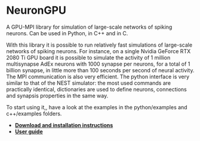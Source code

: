 # NeuronGPU
A GPU-MPI library for simulation of large-scale networks of spiking neurons.
Can be used in Python, in C++ and in C.

With this library it is possible to run relatively fast simulations of large-scale networks of spiking neurons. For instance, on a single Nvidia GeForce RTX 2080 Ti GPU board it is possible to simulate the activity of 1 million multisynapse AdEx neurons with 1000 synapse per neurons, for a total of 1 billion synapse, in little more than 100 seconds per second of neural activity.
The MPI communication is also very efficient.
The python interface is very similar to that of the NEST simulator: the most used commands are practically identical, dictionaries are used to define neurons, connections and synapsis properties in the same way.

To start using it,, have a look at the examples in the python/examples and c++/examples folders.

* **[Download and installation instructions](https://github.com/golosio/NeuronGPU/wiki/Installation-instructions)**
* **[User guide](https://github.com/golosio/NeuronGPU/wiki)**
